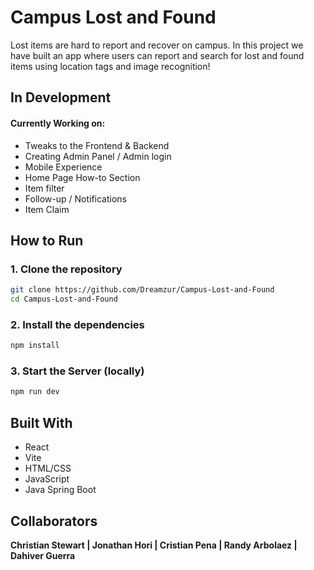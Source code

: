 # Campus Lost and Found

Lost items are hard to report and recover on campus. In this project we have built an app where users can report and search for lost and found items using location tags and image recognition!

## In Development

#### Currently Working on:
* Tweaks to the Frontend & Backend
* Creating Admin Panel / Admin login
* Mobile Experience
* Home Page How-to Section
* Item filter
* Follow-up / Notifications
* Item Claim

## How to Run

### 1. Clone the repository
```bash
git clone https://github.com/Dreamzur/Campus-Lost-and-Found
cd Campus-Lost-and-Found
```

### 2. Install the dependencies
```bash
npm install
```
### 3. Start the Server (locally)
```bash
npm run dev
```

## Built With
* React
* Vite
* HTML/CSS
* JavaScript
* Java Spring Boot
  
## Collaborators 
**Christian Stewart | Jonathan Hori | Cristian Pena | Randy Arbolaez | Dahiver Guerra**
